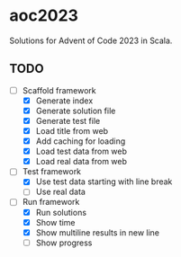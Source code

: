 # aoc2023

Solutions for Advent of Code 2023 in Scala.

## TODO

- [ ] Scaffold framework
  - [x] Generate index
  - [x] Generate solution file
  - [x] Generate test file
  - [x] Load title from web
  - [x] Add caching for loading
  - [x] Load test data from web
  - [x] Load real data from web
- [ ] Test framework
  - [x] Use test data starting with line break
  - [ ] Use real data
- [ ] Run framework
  - [x] Run solutions
  - [x] Show time
  - [x] Show multiline results in new line
  - [ ] Show progress
